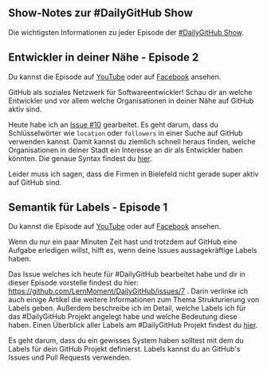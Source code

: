 ## Show-Notes zur #DailyGitHub Show

Die wichtigsten Informationen zu jeder Episode der [#DailyGitHub Show](https://www.youtube.com/playlist?list=PLP2TrPpx5VNk5uNZEdAPuePd-lcvwzhCZ).

## Entwickler in deiner Nähe - Episode 2

Du kannst die Episode auf [YouTube](https://youtu.be/PXxHcG-Sifc) oder auf [Facebook](https://www.facebook.com/LernMoment/videos/952368361547950/) ansehen.

GitHub als soziales Netzwerk für Softwareentwickler! Schau dir an welche Entwickler und vor allem welche Organisationen in deiner Nähe auf GitHub aktiv sind.

Heute habe ich an [Issue #10](https://github.com/LernMoment/DailyGitHub/issues/10) gearbeitet. Es geht darum, dass du Schlüsselwörter wie `location` oder `followers` in einer Suche auf GitHub verwenden kannst. Damit kannst du ziemlich schnell heraus finden, welche Organisationen in deiner Stadt ein Interesse an dir als Entwickler haben könnten. Die genaue Syntax findest du [hier](https://github.com/LernMoment/DailyGitHub/issues/10#issuecomment-220796831).

Leider muss ich sagen, dass die Firmen in Bielefeld nicht gerade super aktiv auf GitHub sind.

## Semantik für Labels - Episode 1

Du kannst die Episode auf [YouTube](https://youtu.be/-huhkjKxpqM?list=PLP2TrPpx5VNk5uNZEdAPuePd-lcvwzhCZ) oder auf [Facebook](https://www.facebook.com/LernMoment/videos/951793831605403/) ansehen.

Wenn du nur ein paar Minuten Zeit hast und trotzdem auf GitHub eine Aufgabe erledigen willst, hilft es, wenn deine Issues aussagekräftige Labels haben.

Das Issue welches ich heute für #DailyGitHub bearbeitet habe und dir in dieser Episode vorstelle findest du hier: https://github.com/LernMoment/DailyGitHub/issues/7 . Darin verlinke ich auch einige Artikel die weitere Informationen zum Thema Strukturierung von Labels geben. Außerdem beschreibe ich im Detail, welche Labels ich für das #DailyGitHub Projekt angelegt habe und welche Bedeutung diese haben. Einen Überblick aller Labels am #DailyGitHub Projekt findest du [hier](https://github.com/LernMoment/DailyGitHub/labels).

Es geht darum, dass du ein gewisses System haben solltest mit dem du Labels für dein GitHub Projekt definierst. Labels kannst du an GitHub's Issues und Pull Requests verwenden.

